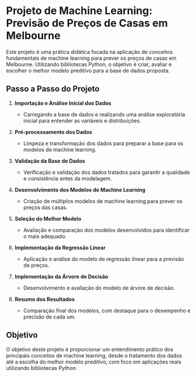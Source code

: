 # Projeto de Machine Learning: Previsão de Preços de Casas em Melbourne

Este projeto é uma prática didática focada na aplicação de conceitos fundamentais de machine learning para prever os preços de casas em Melbourne. Utilizando bibliotecas Python, o objetivo é criar, avaliar e escolher o melhor modelo preditivo para a base de dados proposta.

## Passo a Passo do Projeto

1. **Importação e Análise Inicial dos Dados**
   - Carregando a base de dados e realizando uma análise exploratória inicial para entender as variáveis e distribuições.

2. **Pré-processamento dos Dados**
   - Limpeza e transformação dos dados para preparar a base para os modelos de machine learning.

3. **Validação da Base de Dados**
   - Verificação e validação dos dados tratados para garantir a qualidade e consistência antes da modelagem.

4. **Desenvolvimento dos Modelos de Machine Learning**
   - Criação de múltiplos modelos de machine learning para prever os preços das casas.

5. **Seleção do Melhor Modelo**
   - Avaliação e comparação dos modelos desenvolvidos para identificar o mais adequado.

6. **Implementação da Regressão Linear**
   - Aplicação e análise do modelo de regressão linear para a previsão de preços.

7. **Implementação da Árvore de Decisão**
   - Desenvolvimento e avaliação do modelo de árvore de decisão.

8. **Resumo dos Resultados**
   - Comparação final dos modelos, com destaque para o desempenho e precisão de cada um.

## Objetivo

O objetivo deste projeto é proporcionar um entendimento prático dos principais conceitos de machine learning, desde o tratamento dos dados até a escolha do melhor modelo preditivo, com foco em aplicações reais utilizando bibliotecas Python.
